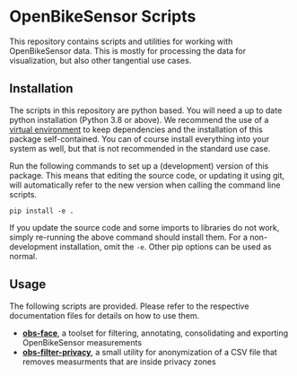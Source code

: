 # OpenBikeSensor Scripts

This repository contains scripts and utilities for working with OpenBikeSensor
data.  This is mostly for processing the data for visualization, but also other
tangential use cases.

## Installation

The scripts in this repository are python based. You will need a up to date
python installation (Python 3.8 or above). We recommend the use of a [virtual
environment](https://docs.python.org/3/tutorial/venv.html) to keep dependencies
and the installation of this package self-contained. You can of course install
everything into your system as well, but that is not recommended in the
standard use case.

Run the following commands to set up a (development) version of this package.
This means that editing the source code, or updating it using git, will
automatically refer to the new version when calling the command line scripts.

```
pip install -e .
```

If you update the source code and some imports to libraries do not work, simply
re-running the above command should install them. For a non-development
installation, omit the `-e`. Other pip options can be used as normal.

## Usage

The following scripts are provided. Please refer to the respective
documentation files for details on how to use them.

* **[obs-face](./docs/obs-face.md)**, a toolset for filtering, annotating,
  consolidating and exporting OpenBikeSensor measurements
* **[obs-filter-privacy](./docs/obs-filter-privacy.md)**, a small utility for
  anonymization of a CSV file that removes measurments that are inside privacy
  zones
